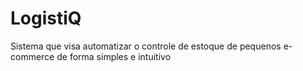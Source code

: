 # LogistiQ
Sistema que visa automatizar o controle de estoque de pequenos e-commerce de forma simples e intuitivo
